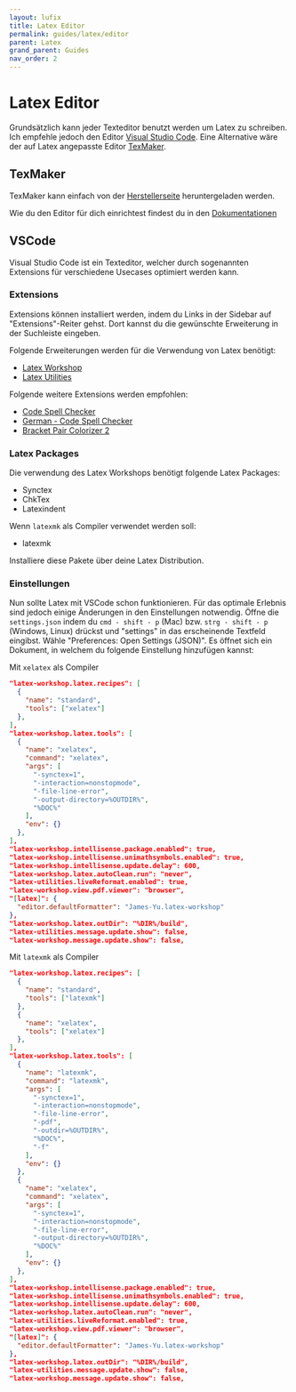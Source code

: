 ```yaml
---
layout: lufix
title: Latex Editor
permalink: guides/latex/editor
parent: Latex
grand_parent: Guides
nav_order: 2
---
```


# Latex Editor

Grundsätzlich kann jeder Texteditor benutzt werden um Latex zu schreiben. Ich empfehle jedoch den Editor [Visual Studio Code](https://code.visualstudio.com). Eine Alternative wäre der auf Latex angepasste Editor [TexMaker](https://www.xm1math.net/texmaker/).

## TexMaker

TexMaker kann einfach von der [Herstellerseite](https://www.xm1math.net/texmaker/) heruntergeladen werden.

Wie du den Editor für dich einrichtest findest du in den [Dokumentationen](https://www.xm1math.net/texmaker/doc.html)

## VSCode

Visual Studio Code ist ein Texteditor, welcher durch sogenannten Extensions für verschiedene Usecases optimiert werden kann.

### Extensions

Extensions können installiert werden, indem du Links in der Sidebar auf "Extensions"-Reiter gehst. Dort kannst du die gewünschte Erweiterung in der Suchleiste eingeben.

Folgende Erweiterungen werden für die Verwendung von Latex benötigt:

- [Latex Workshop](https://marketplace.visualstudio.com/items?itemName=James-Yu.latex-workshop)
- [Latex Utilities](https://marketplace.visualstudio.com/items?itemName=tecosaur.latex-utilities)

Folgende weitere Extensions werden empfohlen:

- [Code Spell Checker](https://marketplace.visualstudio.com/items?itemName=streetsidesoftware.code-spell-checker)
- [German - Code Spell Checker](https://marketplace.visualstudio.com/items?itemName=streetsidesoftware.code-spell-checker-german)
- [Bracket Pair Colorizer 2](https://marketplace.visualstudio.com/items?itemName=CoenraadS.bracket-pair-colorizer-2)

### Latex Packages

Die verwendung des Latex Workshops benötigt folgende Latex Packages:

- Synctex
- ChkTex
- Latexindent

Wenn `latexmk` als Compiler verwendet werden soll:

- latexmk

Installiere diese Pakete über deine Latex Distribution.

### Einstellungen

Nun sollte Latex mit VSCode schon funktionieren. Für das optimale Erlebnis sind jedoch einige Änderungen in den Einstellungen notwendig.
Öffne die `settings.json` indem du `cmd - shift - p` (Mac) bzw. `strg - shift - p` (Windows, Linux) drückst und "settings" in das erscheinende Textfeld eingibst. Wähle "Preferences: Open Settings (JSON)". Es öffnet sich ein Dokument, in welchem du folgende Einstellung hinzufügen kannst:

Mit `xelatex` als Compiler

```json
"latex-workshop.latex.recipes": [
  {
    "name": "standard",
    "tools": ["xelatex"]
  },
],
"latex-workshop.latex.tools": [
  {
    "name": "xelatex",
    "command": "xelatex",
    "args": [
      "-synctex=1",
      "-interaction=nonstopmode",
      "-file-line-error",
      "-output-directory=%OUTDIR%",
      "%DOC%"
    ],
    "env": {}
  },
],
"latex-workshop.intellisense.package.enabled": true,
"latex-workshop.intellisense.unimathsymbols.enabled": true,
"latex-workshop.intellisense.update.delay": 600,
"latex-workshop.latex.autoClean.run": "never",
"latex-utilities.liveReformat.enabled": true,
"latex-workshop.view.pdf.viewer": "browser",
"[latex]": {
  "editor.defaultFormatter": "James-Yu.latex-workshop"
},
"latex-workshop.latex.outDir": "%DIR%/build",
"latex-utilities.message.update.show": false,
"latex-workshop.message.update.show": false,
```

Mit `latexmk` als Compiler

```json
"latex-workshop.latex.recipes": [
  {
    "name": "standard",
    "tools": ["latexmk"]
  },
  {
    "name": "xelatex",
    "tools": ["xelatex"]
  },
],
"latex-workshop.latex.tools": [
  {
    "name": "latexmk",
    "command": "latexmk",
    "args": [
      "-synctex=1",
      "-interaction=nonstopmode",
      "-file-line-error",
      "-pdf",
      "-outdir=%OUTDIR%",
      "%DOC%",
      "-f"
    ],
    "env": {}
  },
  {
    "name": "xelatex",
    "command": "xelatex",
    "args": [
      "-synctex=1",
      "-interaction=nonstopmode",
      "-file-line-error",
      "-output-directory=%OUTDIR%",
      "%DOC%"
    ],
    "env": {}
  },
],
"latex-workshop.intellisense.package.enabled": true,
"latex-workshop.intellisense.unimathsymbols.enabled": true,
"latex-workshop.intellisense.update.delay": 600,
"latex-workshop.latex.autoClean.run": "never",
"latex-utilities.liveReformat.enabled": true,
"latex-workshop.view.pdf.viewer": "browser",
"[latex]": {
  "editor.defaultFormatter": "James-Yu.latex-workshop"
},
"latex-workshop.latex.outDir": "%DIR%/build",
"latex-utilities.message.update.show": false,
"latex-workshop.message.update.show": false,
```
